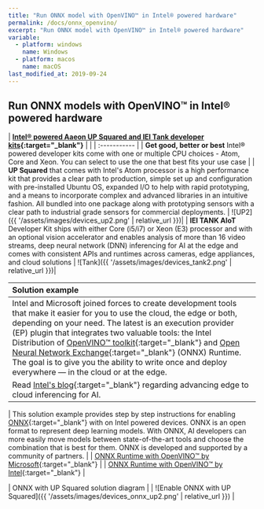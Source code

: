 ```yaml
---
title: "Run ONNX model with OpenVINO™ in Intel® powered hardware"
permalink: /docs/onnx_openvino/
excerpt: "Run ONNX model with OpenVINO™ in Intel® powered hardware"
variable:
  - platform: windows
    name: Windows
  - platform: macos
    name: macOS
last_modified_at: 2019-09-24
---
```


## Run ONNX models with OpenVINO™ in Intel® powered hardware

| **[Intel® powered Aaeon UP Squared and IEI Tank developer kits](https://software.intel.com/en-us/iot/cloud-analytics/microsoft-azure){:target="_blank"}** |  |
| :----------- |
| **Get good, better or best** Intel® powered developer kits come with one or multiple CPU choices - Atom, Core and Xeon. You can select to use the one that best fits your use case |
| **UP Squared** that comes with Intel's Atom processor is a high performance kit that provides a clear path to production, simple set up and configuration with pre-installed Ubuntu OS, expanded I/O to help with rapid prototyping, and a means to incorporate complex and advanced libraries in an intuitive fashion. All bundled into one package along with prototyping sensors with a clear path to industrial grade sensors for commercial deployments.  | ![UP2]({{ '/assets/images/devices_up2.png' | relative_url }})|
| **IEI TANK AIoT** Developer Kit ships with either Core (i5/i7) or Xeon (E3) processor and with an optional vision accelerator and enables analysis of more than 16 video streams, deep neural network (DNN) inferencing for AI at the edge and comes with consistent APIs and runtimes across cameras, edge appliances, and cloud solutions | ![Tank]({{ '/assets/images/devices_tank2.png' | relative_url }})| 

| Solution example |
| :----------- |
|  Intel and Microsoft joined forces to create development tools that make it easier for you to use the cloud, the edge or both, depending on your need. The latest is an execution provider (EP) plugin that integrates two valuable tools: the Intel Distribution of [OpenVINO™ toolkit](https://software.intel.com/en-us/openvino-toolkit){:target="_blank"} and [Open Neural Network Exchange](https://onnx.ai/){:target="_blank"} (ONNX) Runtime. The goal is to give you the ability to write once and deploy everywhere — in the cloud or at the edge. 
Read [Intel's blog](https://blogs.intel.com/iot/2019/08/21/intel-and-microsoft-advance-edge-to-cloud-inference-for-ai/#gs.5vaef1){:target="_blank"} regarding advancing edge to cloud inferencing for AI. |

| This solution example provides step by step instructions for enabling [ONNX](https://onnx.ai/){:target="_blank"} with on Intel powered devices. ONNX is an open format to represent deep learning models. With ONNX, AI developers can more easily move models between state-of-the-art tools and choose the combination that is best for them. ONNX is developed and supported by a community of partners. |
| [ONNX Runtime with OpenVINO™ by Microsoft](https://github.com/Azure-Samples/onnxruntime-iot-edge/blob/master/README-ONNXRUNTIME-OpenVINO.md){:target="_blank"} | 
| [ONNX Runtime with OpenVINO™ by Intel](https://github.com/intel/Edge-Analytics-FaaS/tree/R1_2019/Azure-IoT-Edge/OnnxRuntime){:target="_blank"} |

| ONNX with UP Squared solution diagram |
| ![Enable ONNX with UP Squared]({{ '/assets/images/devices_onnx_up2.png' | relative_url }}) |

